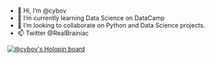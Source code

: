 - 👋 Hi, I’m @cybov
- 🌱 I’m currently learning Data Science on DataCamp
- 💞️ I’m looking to collaborate on Python and Data Science projects.
- 📫 Twitter @RealBrainiac

<!---
cybov/cybov is a ✨ special ✨ repository because its `README.md` (this file) appears on your GitHub profile.
You can click the Preview link to take a look at your changes.
--->

[![@cybov's Holopin board](https://holopin.io/api/user/board?user=cybov)](https://holopin.io/@cybov)
